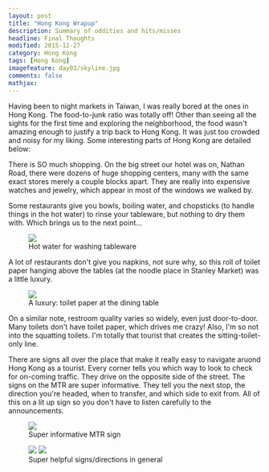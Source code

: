 ```yaml
---
layout: post
title: "Hong Kong Wrapup"					
description: Summary of oddities and hits/misses
headline: Final Thoughts
modified: 2015-12-27	
category: Hong Kong
tags: [Hong Kong]
imagefeature: day03/skyline.jpg
comments: false
mathjax:
---
```

Having been to night markets in Taiwan, I was really bored at the ones in Hong Kong. The
food-to-junk ratio was totally off! Other than seeing all the sights for the first time and
exploring the neighborhood, the food wasn't amazing enough to justify a trip back to Hong Kong. It
was just too crowded and noisy for my liking. Some interesting parts of Hong Kong are detailed
below:

There is SO much shopping. On the big street our hotel was on, Nathan Road, there were dozens of
huge shopping centers, many with the same exact stores merely a couple blocks apart. They are really into
expensive watches and jewelry, which appear in most of the windows we walked by.

Some restaurants give you bowls, boiling water, and chopsticks (to handle things in the hot water)
to rinse your tableware, but nothing to dry them with. Which brings us to the next point...

<figure>
<a href='{{ site.url }}/images/hongkong/washing.jpg'><img src='{{ site.url }}/images/hongkong/washing.jpg'></a>
<figcaption>Hot water for washing tableware</figcaption>
</figure>

A lot of restaurants don't give you napkins, not sure why, so this roll of toilet paper hanging
above the tables (at the noodle place in Stanley Market) was a little luxury. 

<figure>
<a href="{{ site.url }}/images/day02/toilet-paper.jpg"><img src="{{ site.url }}/images/day02/toilet-paper.jpg"></a>
<figcaption>A luxury: toilet paper at the dining table</figcaption>
</figure>

On a similar note, restroom quality varies so widely, even just door-to-door. Many toilets don't
have toilet paper, which drives me crazy! Also, I'm so not into the squatting toilets. I'm totally
that tourist that creates the sitting-toilet-only line.

There are signs all over the place that make it really easy to navigate aruond Hong Kong as
a tourist. Every corner tells you which way to look to check for on-coming traffic. They drive on
the opposite side of the street. The signs on the MTR are super informative. They tell you the next
stop, the direction you're headed, when to transfer, and which side to exit from. All of this on
a lit up sign so you don't have to listen carefully to the announcements.

<figure>
<a href='{{ site.url }}/images/hongkong/mtr-sign1.jpg'><img src='{{ site.url }}/images/hongkong/mtr-sign1.jpg'></a>
    <figcaption>Super informative MTR sign</figcaption>
</figure>

<figure class="half">
<a href='{{ site.url }}/images/hongkong/directions.jpg'><img src='{{ site.url }}/images/hongkong/directions.jpg'></a>
<a href='{{ site.url }}/images/hongkong/mtr-sign2.jpg'><img src='{{ site.url }}/images/hongkong/mtr-sign2.jpg'></a>
    <figcaption>Super helpful signs/directions in general</figcaption>
</figure>
